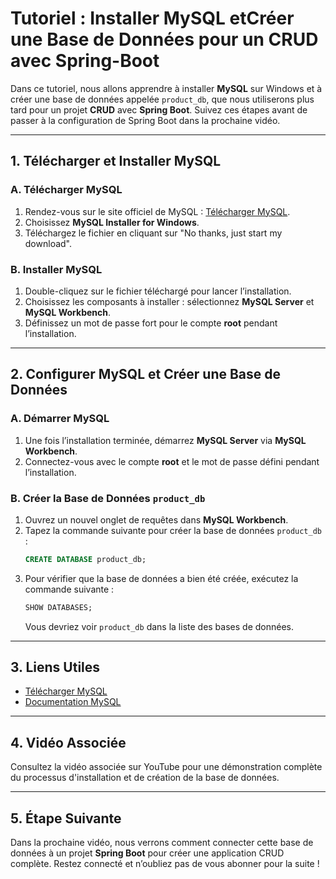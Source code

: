 # Tutoriel : Installer MySQL etCréer une Base de Données pour un CRUD avec Spring-Boot

Dans ce tutoriel, nous allons apprendre à installer **MySQL** sur Windows et à créer une base de données appelée `product_db`, que nous utiliserons plus tard pour un projet **CRUD** avec **Spring Boot**. Suivez ces étapes avant de passer à la configuration de Spring Boot dans la prochaine vidéo.

---

## 1. Télécharger et Installer MySQL

### A. Télécharger MySQL

1. Rendez-vous sur le site officiel de MySQL : [Télécharger MySQL](https://dev.mysql.com/downloads/installer/).
2. Choisissez **MySQL Installer for Windows**.
3. Téléchargez le fichier en cliquant sur "No thanks, just start my download".

### B. Installer MySQL

1. Double-cliquez sur le fichier téléchargé pour lancer l’installation.
2. Choisissez les composants à installer : sélectionnez **MySQL Server** et **MySQL Workbench**.
3. Définissez un mot de passe fort pour le compte **root** pendant l’installation.

---

## 2. Configurer MySQL et Créer une Base de Données

### A. Démarrer MySQL

1. Une fois l’installation terminée, démarrez **MySQL Server** via **MySQL Workbench**.
2. Connectez-vous avec le compte **root** et le mot de passe défini pendant l’installation.

### B. Créer la Base de Données `product_db`

1. Ouvrez un nouvel onglet de requêtes dans **MySQL Workbench**.
2. Tapez la commande suivante pour créer la base de données `product_db` :
   ```sql
   CREATE DATABASE product_db;
   ```
3. Pour vérifier que la base de données a bien été créée, exécutez la commande suivante :
   ```sql
   SHOW DATABASES;
   ```
   Vous devriez voir `product_db` dans la liste des bases de données.

---

## 3. Liens Utiles

- [Télécharger MySQL](https://dev.mysql.com/downloads/installer/)
- [Documentation MySQL](https://dev.mysql.com/doc/)

---

## 4. Vidéo Associée

Consultez la vidéo associée sur YouTube pour une démonstration complète du processus d'installation et de création de la base de données.

---

## 5. Étape Suivante

Dans la prochaine vidéo, nous verrons comment connecter cette base de données à un projet **Spring Boot** pour créer une application CRUD complète. Restez connecté et n’oubliez pas de vous abonner pour la suite !
